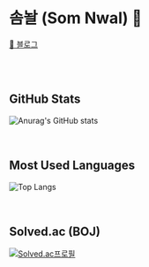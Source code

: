 # 솜놜 (Som Nwal) 🍧

[📗 블로그](https://somnwal.tistory.com/)

<br/>
<br/>

## GitHub Stats
![Anurag's GitHub stats](https://github-readme-stats.vercel.app/api?username=somnwal&show_icons=true&theme=tokyonight)


<br/>

## Most Used Languages
![Top Langs](https://github-readme-stats.vercel.app/api/top-langs/?username=somnwal&layout=compact&theme=tokoynight)


<br/>

## Solved.ac (BOJ)
[![Solved.ac프로필](http://mazassumnida.wtf/api/v2/generate_badge?boj=somnwal)](https://solved.ac/somnwal)
